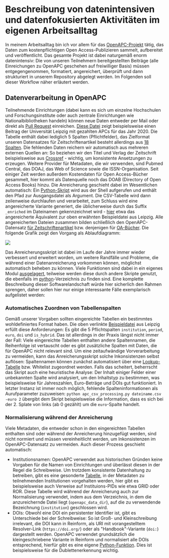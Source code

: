 # Beschreibung von datenintensiven und datenfokusierten Aktivitäten im eigenen Arbeitsalltag

In meinem Arbeitsalltag bin ich vor allem für das [OpenAPC-Projekt](https://github.com/OpenAPC/openapc-de) tätig, das Daten zum kostenpflichtigen Open Access-Publizieren sammelt, aufbereitet und veröffentlicht. Das gesamte Projekt ist dabei naturgemäß enorm datenintensiv: Die von unseren Teilnehmern bereitgestellten Beiträge (alle Einreichungen zu OpenAPC geschehen auf freiwilliger Basis) müssen entgegengenommen, formatiert, angereichert, überprüft und dann strukturiert in unserem Repository abgelegt werden. Im Folgenden soll dieser Workflow näher erläutert werden.

## Datenverarbeitung in OpenAPC

Teilnehmende Einrichtungen (dabei kann es sich um einzelne Hochschulen und Forschungsinstitute oder auch zentrale Einrichtungen wie Nationalbibliotheken handeln) können neue Daten entweder per Mail oder direkt als [Pull Request](https://github.com/OpenAPC/openapc-de/pulls) einreichen. [Diese Datei](https://raw.githubusercontent.com/OpenAPC/openapc-de/master/data/unileipzig/OpenAPC_LeipzigU_Gold_2020.csv) zeigt beispielsweise einen Beitrag der Universität Leipzig mit gezahlten APCs für das Jahr 2020.
Die Tabelle enthält dabei lediglich 5 Spalten (Pflichtfelder), das Zielformat unseren Datensatzes für Zeitschriftenartikel besteht allerdings aus [18 Spalten](https://github.com/OpenAPC/openapc-de/wiki/schema#mandatory-and-backup-columns). Die fehlenden Daten reichern wir automatisch aus mehreren externen Quellen an: So beziehen wir den Titel und Verlag der Zeitschrift beispielsweise aus [Crossref](https://www.crossref.org/) - wichtig, um konsistente Ansetzungen zu erzeugen. Weitere Provider für Metadaten, die wir verwenden, sind Pubmed Central, das DOAJ, das Web of Science sowie die ISSN-Organisation. Seit einiger Zeit werden außerdem Kostendaten für Open Access-Bücher gesammelt, hier kommt als Datenquelle noch das DOAB (Directory of Open Access Books) hinzu.
Die Anreicherung geschieht dabei im Wesentlichen automatisch: Ein [Python-Skript](https://github.com/OpenAPC/openapc-de/blob/master/python/apc_csv_processing.py) wird aus der Shell aufgerufen und enthält den Pfad zur Ausgangsdatei als Argument. Die CSV-Tabelle wird dann zeilenweise durchlaufen und verarbeitet, zum Schluss wird eine angereicherte Variante generiert, die üblicherweise durch das Suffix `_enriched` im Dateinamen gekennzeichnet wird - [hier](https://github.com/OpenAPC/openapc-de/blob/master/data/unileipzig/OpenAPC_LeipzigU_Gold_2020_enriched.csv) etwa das angereicherte Äquivalent zur oben erwähnten Beispieldatei aus Leipzig. Alle angereicherten Dateien zusammen bilden schließlich den OpenAPC-Datensatz [für Zeitschriftenartikel](https://github.com/OpenAPC/openapc-de/blob/master/data/apc_de.csv) bzw. denjenigen für [OA-Bücher](https://github.com/OpenAPC/openapc-de/blob/master/data/bpc.csv). Die folgende Grafik zeigt den Vorgang als Ablaufdiagramm:

![](https://www.ub.uni-bielefeld.de/~cbroschinski/presentations/slidy/graphics/openapc_enrichment_overview_v2.svg)

Das Anreicherungsskript ist dabei im Laufe der Jahre immer wieder verbessert und erweitert worden, um weitere Randfälle und Probleme, die während einer Datenanreicherung vorkommen können, möglichst automatisch beheben zu können. Viele Funktionen sind dabei in ein eigenes Modul [ausgelagert](https://github.com/OpenAPC/openapc-de/blob/master/python/openapc_toolkit.py), teilweise werden diese durch andere Skripte genutzt, die ebenfalls im [python](https://github.com/OpenAPC/openapc-de/tree/master/python)-Verzeichnis zu finden sind. Eine komplette Beschreibung dieser Softwarelandschaft würde hier sicherlich den Rahmen sprengen, daher sollen hier nur einige interessante Fälle exemplarisch aufgelistet werden:

### Automatisches Zuordnen von Tabellenspalten

Gemäß unserer Vorgaben sollten eingereichte Tabellen ein bestimmtes wohldefiniertes Format haben. Die oben verlinkte [Beispieldatei](https://raw.githubusercontent.com/OpenAPC/openapc-de/master/data/unileipzig/OpenAPC_LeipzigU_Gold_2020.csv) aus Leipzig erfüllt diese Anforderungen: Es gibt die 5 Pflichtspalten `institution`, `period`, `euro`, `doi` und `is_hybrid`. Das ist allerdings in der Praxis längst nicht immer der Fall: Viele eingereichte Tabellen enthalten andere Spaltennamen, die Reihenfolge ist vertauscht oder es gibt zusätzliche Spalten mit Daten, die für OpenAPC nicht relevant sind. Um eine zeitaufwändige Vorverarbeitung zu vermeiden, kann das Anreicherungsskript solche Inkonsistenzen selbst auflösen: Spaltennamen können zunächst automatisiert über eine [Lookup-Tabelle](https://github.com/OpenAPC/openapc-de/blob/master/python/mappings.py#L407) bzw. Whitelist zugeordnet werden. Falls das scheitert, beherrscht das Skript auch eine heuristische Analyse: Der Inhalt einiger Felder einer unbekannten Spalte wird analysiert, um den Inhaltstyp zu bestimmen, was beispielsweise für Jahreszahlen, Euro-Beträge und DOIs gut funktioniert. In letzter Instanz ist immer noch möglich, fehlende Spalteninformationen als Aurufparameter zuzuweisen: `python apc_csv_processing.py dateiname.csv -euro 2` übergibt dem Skript beispielsweise die Information, dass es sich bei der 2. Splate von links (ab 0 gezählt) um die `euro`-Spalte handelt.

### Normalisierung während der Anreicherung

Viele Metadaten, die entweder schon in den eingereichten Tabellen enthalten sind oder während der Anreicherung hinzugefügt werden, sind nicht normiert und müssen vereinheitlicht werden, um Inkonsistenzen im OpenAPC-Datensatz zu vermeiden. Auch dieser Prozess geschieht automatisch:

- Institutionsnamen: OpenAPC verwendet aus historischen Gründen keine Vorgaben für die Namen von Einrichtungen und überlässt diesen in der Regel die Schreibweise. Um trotzdem konsistente Datenhaltung zu betreiben, gibt es eine gesonderte [Tabelle](https://github.com/OpenAPC/openapc-de/blob/master/data/institutions.csv), in der Metadaten zu teilnehmenden Institutionen vorgehalten werden, hier gibt es beispielsweise auch Verweise auf Instituions-PIDs wie etwa GRID oder ROR. Diese Tabelle wird während der Anreicherung auch zur Normalisierung verwendet, indem aus dem Verzeichnis, in dem die anzureichernde Datei liegt (`openapc_data_dir`), auf die zu verwendende Bezeichnung (`institution`) geschlossen wird.
- DOIs: Obwohl eine DOI ein persistenter Identifier ist, gibt es Unterschiede bei der Schreibweise: So ist Groß- und Kleinschreibung irrelevant, die DOI kann in Reinform, als URI mit vorangestelltem Resolver-Link (`https://doi.org/`) oder als "Handbook"-Variante (`doi:`) dargestellt werden. OpenAPC verwendet grundsätzlich die kleingeschriebene Variante in Reinform und normalisiert alle DOIs entsprechend, hierfür gibt es eine eigene [Python-Funktion](https://github.com/OpenAPC/openapc-de/blob/v4.52.4-0-0/python/openapc_toolkit.py#L741). Dies ist beispielsweise für die Dublettenerkennung wichtig.





